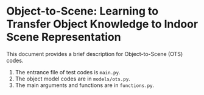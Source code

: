 # Object-to-Scene: Learning to Transfer Object Knowledge to Indoor Scene Representation

This document provides a brief description for Object-to-Scene (OTS) codes.

1. The entrance file of test codes is `main.py`.
2. The object model codes are in `models/ots.py`.
2. The main arguments and functions are in `functions.py`.




